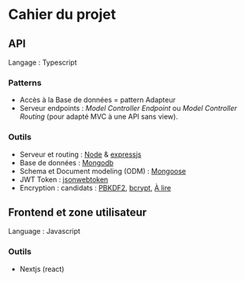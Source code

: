 # Cahier du projet

## API
Langage : Typescript


### Patterns
- Accès à la Base de données = pattern Adapteur
- Serveur endpoints : _Model Controller Endpoint_ ou _Model Controller Routing_ (pour adapté MVC à une API sans view).

### Outils
- Serveur et routing : [Node](https://nodejs.org) & [expressjs](https://expressjs.com/)
- Base de données : [Mongodb](https://www.mongodb.com/)
- Schema et Document modeling (ODM) : [Mongoose](https://mongoosejs.com/)
- JWT Token : [jsonwebtoken](https://github.com/auth0/node-jsonwebtoken)
- Encryption : candidats : [PBKDF2](https://github.com/crypto-browserify/pbkdf2), [bcrypt](https://github.com/kelektiv/node.bcrypt.js), [À lire](https://openbase.com/categories/js/best-nodejs-encryption-libraries)


## Frontend et zone utilisateur
Language : Javascript

### Outils
- Nextjs (react)